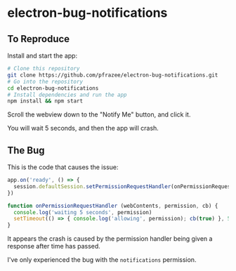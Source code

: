 # electron-bug-notifications

## To Reproduce

Install and start the app:

```bash
# Clone this repository
git clone https://github.com/pfrazee/electron-bug-notifications.git
# Go into the repository
cd electron-bug-notifications
# Install dependencies and run the app
npm install && npm start
```

Scroll the webview down to the "Notify Me" button, and click it.

You will wait 5 seconds, and then the app will crash.

## The Bug

This is the code that causes the issue:

```js
app.on('ready', () => {
  session.defaultSession.setPermissionRequestHandler(onPermissionRequestHandler)
})

function onPermissionRequestHandler (webContents, permission, cb) {
  console.log('waiting 5 seconds', permission)
  setTimeout(() => { console.log('allowing', permission); cb(true) }, 5e3)
}
```

It appears the crash is caused by the permission handler being given a response after time has passed.

I've only experienced the bug with the `notifications` permission.
